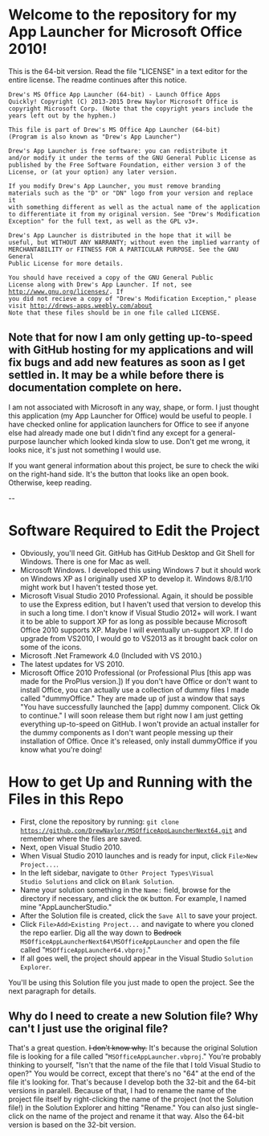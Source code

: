 # Welcome to the repository for my App Launcher for Microsoft Office 2010!
This is the 64-bit version. Read the file "LICENSE" in a text editor for the entire license. The readme continues after this notice.

<code>Drew's MS Office App Launcher (64-bit) - Launch Office Apps Quickly!
Copyright (C) 2013-2015  Drew Naylor
Microsoft Office is copyright Microsoft Corp.
(Note that the copyright years include the years left out by the hyphen.)</code>

<code>This file is part of Drew's MS Office App Launcher (64-bit)
(Program is also known as "Drew's App Launcher")</code>

<code>Drew's App Launcher is free software: you can redistribute it and/or modify
it under the terms of the GNU General Public License as published by
the Free Software Foundation, either version 3 of the License, or
(at your option) any later version.</code>

<code>If you modify Drew's App Launcher, you must remove branding materials
such as the "D" or "DN" logo from your version and replace it with something
different as well as the actual name of the application to differentiate
it from my original version. See "Drew's Modification Exception" for
the full text, as well as the GPL v3+.</code>

<code>Drew's App Launcher is distributed in the hope that it will be useful,
but WITHOUT ANY WARRANTY; without even the implied warranty of
MERCHANTABILITY or FITNESS FOR A PARTICULAR PURPOSE.  See the
GNU General Public License for more details.</code>

<code>You should have received a copy of the GNU General Public License
along with Drew's App Launcher.  If not, see <http://www.gnu.org/licenses/>.
If you did not recieve a copy of "Drew's Modification Exception,"
please visit <http://drews-apps.weebly.com/about> Note that these files should be in one file called LICENSE.</code>

## Note that for now I am only getting up-to-speed with GitHub hosting for my applications and will fix bugs and add new features as soon as I get settled in. It may be a while before there is documentation complete on here.

I am not associated with Microsoft in any way, shape, or form. I just thought this application (my App Launcher for Office) would be useful to people. I have checked online for application launchers for Office to see if anyone else had already made one but I didn't find any except for a general-purpose launcher which looked kinda slow to use. Don't get me wrong, it looks nice, it's just not something I would use.

If you want general information about this project, be sure to check the wiki on the right-hand side. It's the button that looks like an open book. Otherwise, keep reading.

--

# Software Required to Edit the Project

- Obviously, you'll need Git. GitHub has GitHub Desktop and Git Shell for Windows. There is one for Mac as well.
- Microsoft Windows. I developed this using Windows 7 but it should work on Windows XP as I originally used XP to develop it. Windows 8/8.1/10 might work but I haven't tested those yet.
- Microsoft Visual Studio 2010 Professional. Again, it should be possible to use the Express edition, but I haven't used that version to develop this in such a long time. I don't know if Visual Studio 2012+ will work. I want it to be able to support XP for as long as possible because Microsoft Office 2010 supports XP. Maybe I will eventually un-support XP. If I do upgrade from VS2010, I would go to VS2013 as it brought back color on some of the icons.
- Microsoft .Net Framework 4.0 (Included with VS 2010.)
- The latest updates for VS 2010.
- Microsoft Office 2010 Professional (or Professional Plus [this app was made for the ProPlus version.]) If you don't have Office or don't want to install Office, you can actually use a collection of dummy files I made called "dummyOffice." They are made up of just a window that says "You have successfully launched the [app] dummy component. Click Ok to continue." I will soon release them but right now I am just getting everything up-to-speed on GitHub. I won't provide an actual installer for the dummy components as I don't want people messing up their installation of Office. Once it's released, only install dummyOffice if you know what you're doing!


# How to get Up and Running with the Files in this Repo


- First, clone the repository by running:    <code>git clone https://github.com/DrewNaylor/MSOfficeAppLauncherNext64.git</code> and remember where the files are saved.
- Next, open Visual Studio 2010.
- When Visual Studio 2010 launches and is ready for input, click <code>File>New Project...</code>.
- In the left sidebar, navigate to <code>Other Project Types\Visual Studio Solutions</code> and click on <code>Blank Solution</code>. 
- Name your solution something in the <code>Name:</code> field, browse for the directory if necessary, and click the <code>OK</code> button. For example, I named mine "AppLauncherStudio."
- After the Solution file is created, click the <code>Save All</code> to save your project.
- Click <code>File>Add>Existing Project...</code> and navigate to where you cloned the repo earlier. Dig all the way down to ~~Bedrock~~ <code>MSOfficeAppLauncherNext64\MSOfficeAppLauncher</code> and open the file called "<code>MSOfficeAppLauncher64.vbproj</code>." 
- If all goes well, the project should appear in the Visual Studio <code>Solution Explorer</code>.
 
You'll be using this Solution file you just made to open the project. See the next paragraph for details.

## Why do I need to create a new Solution file? Why can't I just use the original file?

That's a great question. ~~I don't know why.~~ It's because the original Solution file is looking for a file called "<code>MSOfficeAppLauncher.vbproj</code>." You're probably thinking to yourself, "Isn't that the name of the file that I told Visual Studio to open?" You would be correct, except that there's no "64" at the end of the file it's looking for. That's because I develop both the 32-bit and the 64-bit versions in paralell. Because of that, I had to rename the name of the project file itself by right-clicking the name of the project (not the Solution file!) in the Solution Explorer and hitting "Rename." You can also just single-click on the name of the project and rename it that way. Also the 64-bit version is based on the 32-bit version.
